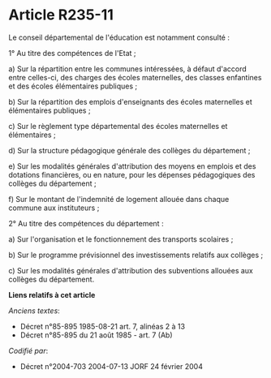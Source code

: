 # Article R235-11

Le conseil départemental de l'éducation est notamment consulté :

1° Au titre des compétences de l'Etat ;

a) Sur la répartition entre les communes intéressées, à défaut d'accord entre celles-ci, des charges des écoles maternelles,
des classes enfantines et des écoles élémentaires publiques ;

b) Sur la répartition des emplois d'enseignants des écoles maternelles et élémentaires publiques ;

c) Sur le règlement type départemental des écoles maternelles et élémentaires ;

d) Sur la structure pédagogique générale des collèges du département ;

e) Sur les modalités générales d'attribution des moyens en emplois et des dotations financières, ou en nature, pour les
dépenses pédagogiques des collèges du département ;

f) Sur le montant de l'indemnité de logement allouée dans chaque commune aux instituteurs ;

2° Au titre des compétences du département :

a) Sur l'organisation et le fonctionnement des transports scolaires ;

b) Sur le programme prévisionnel des investissements relatifs aux collèges ;

c) Sur les modalités générales d'attribution des subventions allouées aux collèges du département.

**Liens relatifs à cet article**

_Anciens textes_:

  - Décret n°85-895 1985-08-21 art. 7, alinéas 2 à 13
  - Décret n°85-895 du 21 août 1985 - art. 7 (Ab)

_Codifié par_:

  - Décret n°2004-703 2004-07-13 JORF 24 février 2004
